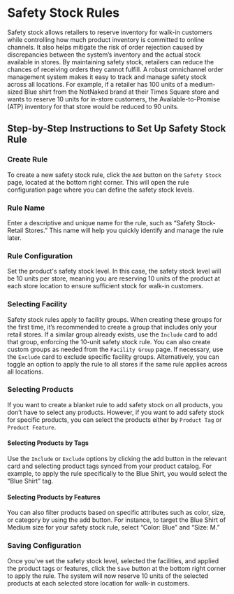# Safety Stock Rules

Safety stock allows retailers to reserve inventory for walk-in customers while controlling how much product inventory is committed to online channels. It also helps mitigate the risk of order rejection caused by discrepancies between the system’s inventory and the actual stock available in stores. By maintaining safety stock, retailers can reduce the chances of receiving orders they cannot fulfill. A robust omnichannel order management system makes it easy to track and manage safety stock across all locations. For example, if a retailer has 100 units of a medium-sized Blue shirt from the NotNaked brand at their Times Square store and wants to reserve 10 units for in-store customers, the Available-to-Promise (ATP) inventory for that store would be reduced to 90 units. 

## Step-by-Step Instructions to Set Up Safety Stock Rule  

### Create Rule  
To create a new safety stock rule, click the `Add` button on the `Safety Stock` page, located at the bottom right corner. This will open the rule configuration page where you can define the safety stock levels.

### Rule Name  
Enter a descriptive and unique name for the rule, such as “Safety Stock- Retail Stores.” This name will help you quickly identify and manage the rule later.

### Rule Configuration  
Set the product's safety stock level. In this case, the safety stock level will be 10 units per store, meaning you are reserving 10 units of the product at each store location to ensure sufficient stock for walk-in customers.

### Selecting Facility  
Safety stock rules apply to facility groups. When creating these groups for the first time, it’s recommended to create a group that includes only your retail stores. If a similar group already exists, use the `Include` card to add that group, enforcing the 10-unit safety stock rule. You can also create custom groups as needed from the `Facility Group` page. If necessary, use the `Exclude` card to exclude specific facility groups. Alternatively, you can toggle an option to apply the rule to all stores if the same rule applies across all locations.

### Selecting Products  
If you want to create a blanket rule to add safety stock on all products, you don’t have to select any products. However, if you want to add safety stock for specific products, you can select the products either by `Product Tag` or `Product Feature`.

#### Selecting Products by Tags  
Use the `Include` or `Exclude` options by clicking the add button in the relevant card and selecting product tags synced from your product catalog. For example, to apply the rule specifically to the Blue Shirt, you would select the “Blue Shirt” tag.

#### Selecting Products by Features  
You can also filter products based on specific attributes such as color, size, or category by using the add button. For instance, to target the Blue Shirt of Medium size for your safety stock rule, select “Color: Blue” and “Size: M.”

### Saving Configuration  
Once you’ve set the safety stock level, selected the facilities, and applied the product tags or features, click the `Save` button at the bottom right corner to apply the rule. The system will now reserve 10 units of the selected products at each selected store location for walk-in customers.





